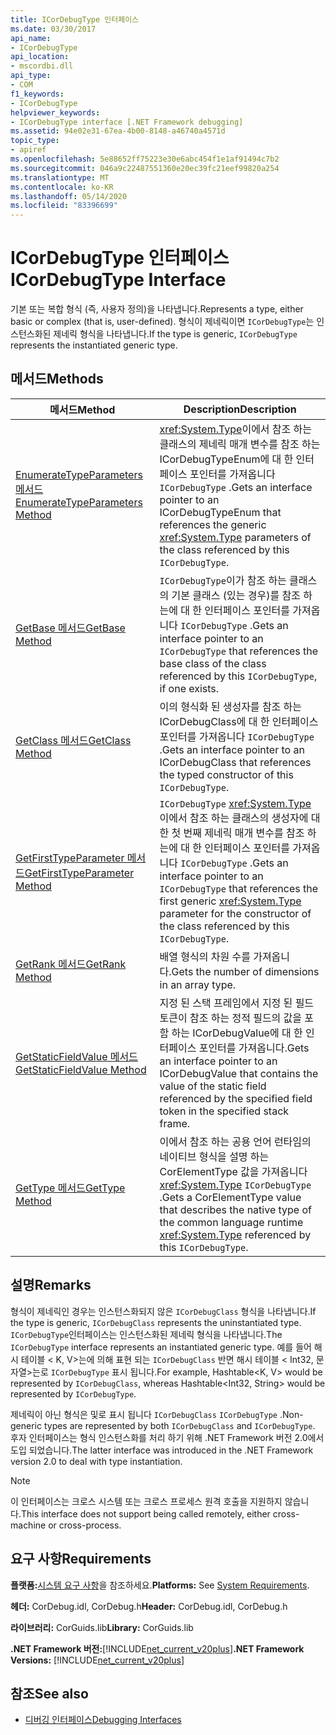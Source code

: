 ```yaml
---
title: ICorDebugType 인터페이스
ms.date: 03/30/2017
api_name:
- ICorDebugType
api_location:
- mscordbi.dll
api_type:
- COM
f1_keywords:
- ICorDebugType
helpviewer_keywords:
- ICorDebugType interface [.NET Framework debugging]
ms.assetid: 94e02e31-67ea-4b00-8148-a46740a4571d
topic_type:
- apiref
ms.openlocfilehash: 5e88652ff75223e30e6abc454f1e1af91494c7b2
ms.sourcegitcommit: 046a9c22487551360e20ec39fc21eef99820a254
ms.translationtype: MT
ms.contentlocale: ko-KR
ms.lasthandoff: 05/14/2020
ms.locfileid: "83396699"
---
```

# <a name="icordebugtype-interface"></a><span data-ttu-id="d0d52-102">ICorDebugType 인터페이스</span><span class="sxs-lookup"><span data-stu-id="d0d52-102">ICorDebugType Interface</span></span>
<span data-ttu-id="d0d52-103">기본 또는 복합 형식 (즉, 사용자 정의)을 나타냅니다.</span><span class="sxs-lookup"><span data-stu-id="d0d52-103">Represents a type, either basic or complex (that is, user-defined).</span></span> <span data-ttu-id="d0d52-104">형식이 제네릭이면 `ICorDebugType`는 인스턴스화된 제네릭 형식을 나타냅니다.</span><span class="sxs-lookup"><span data-stu-id="d0d52-104">If the type is generic, `ICorDebugType` represents the instantiated generic type.</span></span>  
  
## <a name="methods"></a><span data-ttu-id="d0d52-105">메서드</span><span class="sxs-lookup"><span data-stu-id="d0d52-105">Methods</span></span>  
  
|<span data-ttu-id="d0d52-106">메서드</span><span class="sxs-lookup"><span data-stu-id="d0d52-106">Method</span></span>|<span data-ttu-id="d0d52-107">Description</span><span class="sxs-lookup"><span data-stu-id="d0d52-107">Description</span></span>|  
|------------|-----------------|  
|[<span data-ttu-id="d0d52-108">EnumerateTypeParameters 메서드</span><span class="sxs-lookup"><span data-stu-id="d0d52-108">EnumerateTypeParameters Method</span></span>](icordebugtype-enumeratetypeparameters-method.md)|<span data-ttu-id="d0d52-109"><xref:System.Type>이에서 참조 하는 클래스의 제네릭 매개 변수를 참조 하는 ICorDebugTypeEnum에 대 한 인터페이스 포인터를 가져옵니다 `ICorDebugType` .</span><span class="sxs-lookup"><span data-stu-id="d0d52-109">Gets an interface pointer to an ICorDebugTypeEnum that references the generic <xref:System.Type> parameters of the class referenced by this `ICorDebugType`.</span></span>|  
|[<span data-ttu-id="d0d52-110">GetBase 메서드</span><span class="sxs-lookup"><span data-stu-id="d0d52-110">GetBase Method</span></span>](icordebugtype-getbase-method.md)|<span data-ttu-id="d0d52-111">`ICorDebugType`이가 참조 하는 클래스의 기본 클래스 (있는 경우)를 참조 하는에 대 한 인터페이스 포인터를 가져옵니다 `ICorDebugType` .</span><span class="sxs-lookup"><span data-stu-id="d0d52-111">Gets an interface pointer to an `ICorDebugType` that references the base class of the class referenced by this `ICorDebugType`, if one exists.</span></span>|  
|[<span data-ttu-id="d0d52-112">GetClass 메서드</span><span class="sxs-lookup"><span data-stu-id="d0d52-112">GetClass Method</span></span>](icordebugtype-getclass-method.md)|<span data-ttu-id="d0d52-113">이의 형식화 된 생성자를 참조 하는 ICorDebugClass에 대 한 인터페이스 포인터를 가져옵니다 `ICorDebugType` .</span><span class="sxs-lookup"><span data-stu-id="d0d52-113">Gets an interface pointer to an ICorDebugClass that references the typed constructor of this `ICorDebugType`.</span></span>|  
|[<span data-ttu-id="d0d52-114">GetFirstTypeParameter 메서드</span><span class="sxs-lookup"><span data-stu-id="d0d52-114">GetFirstTypeParameter Method</span></span>](icordebugtype-getfirsttypeparameter-method.md)|<span data-ttu-id="d0d52-115">`ICorDebugType` <xref:System.Type> 이에서 참조 하는 클래스의 생성자에 대 한 첫 번째 제네릭 매개 변수를 참조 하는에 대 한 인터페이스 포인터를 가져옵니다 `ICorDebugType` .</span><span class="sxs-lookup"><span data-stu-id="d0d52-115">Gets an interface pointer to an `ICorDebugType` that references the first generic <xref:System.Type> parameter for the constructor of the class referenced by this `ICorDebugType`.</span></span>|  
|[<span data-ttu-id="d0d52-116">GetRank 메서드</span><span class="sxs-lookup"><span data-stu-id="d0d52-116">GetRank Method</span></span>](icordebugtype-getrank-method.md)|<span data-ttu-id="d0d52-117">배열 형식의 차원 수를 가져옵니다.</span><span class="sxs-lookup"><span data-stu-id="d0d52-117">Gets the number of dimensions in an array type.</span></span>|  
|[<span data-ttu-id="d0d52-118">GetStaticFieldValue 메서드</span><span class="sxs-lookup"><span data-stu-id="d0d52-118">GetStaticFieldValue Method</span></span>](icordebugtype-getstaticfieldvalue-method.md)|<span data-ttu-id="d0d52-119">지정 된 스택 프레임에서 지정 된 필드 토큰이 참조 하는 정적 필드의 값을 포함 하는 ICorDebugValue에 대 한 인터페이스 포인터를 가져옵니다.</span><span class="sxs-lookup"><span data-stu-id="d0d52-119">Gets an interface pointer to an ICorDebugValue that contains the value of the static field referenced by the specified field token in the specified stack frame.</span></span>|  
|[<span data-ttu-id="d0d52-120">GetType 메서드</span><span class="sxs-lookup"><span data-stu-id="d0d52-120">GetType Method</span></span>](icordebugtype-gettype-method.md)|<span data-ttu-id="d0d52-121">이에서 참조 하는 공용 언어 런타임의 네이티브 형식을 설명 하는 CorElementType 값을 가져옵니다 <xref:System.Type> `ICorDebugType` .</span><span class="sxs-lookup"><span data-stu-id="d0d52-121">Gets a CorElementType value that describes the native type of the common language runtime <xref:System.Type> referenced by this `ICorDebugType`.</span></span>|  
  
## <a name="remarks"></a><span data-ttu-id="d0d52-122">설명</span><span class="sxs-lookup"><span data-stu-id="d0d52-122">Remarks</span></span>  
 <span data-ttu-id="d0d52-123">형식이 제네릭인 경우는 인스턴스화되지 않은 `ICorDebugClass` 형식을 나타냅니다.</span><span class="sxs-lookup"><span data-stu-id="d0d52-123">If the type is generic, `ICorDebugClass` represents the uninstantiated type.</span></span> <span data-ttu-id="d0d52-124">`ICorDebugType`인터페이스는 인스턴스화된 제네릭 형식을 나타냅니다.</span><span class="sxs-lookup"><span data-stu-id="d0d52-124">The `ICorDebugType` interface represents an instantiated generic type.</span></span> <span data-ttu-id="d0d52-125">예를 들어 해시 테이블 \< K, V>는에 의해 표현 되는 `ICorDebugClass` 반면 해시 테이블 \< Int32, 문자열>는로 `ICorDebugType` 표시 됩니다.</span><span class="sxs-lookup"><span data-stu-id="d0d52-125">For example, Hashtable\<K, V> would be represented by `ICorDebugClass`, whereas Hashtable\<Int32, String> would be represented by `ICorDebugType`.</span></span>  
  
 <span data-ttu-id="d0d52-126">제네릭이 아닌 형식은 및로 표시 됩니다 `ICorDebugClass` `ICorDebugType` .</span><span class="sxs-lookup"><span data-stu-id="d0d52-126">Non-generic types are represented by both `ICorDebugClass` and `ICorDebugType`.</span></span> <span data-ttu-id="d0d52-127">후자 인터페이스는 형식 인스턴스화를 처리 하기 위해 .NET Framework 버전 2.0에서 도입 되었습니다.</span><span class="sxs-lookup"><span data-stu-id="d0d52-127">The latter interface was introduced in the .NET Framework version 2.0 to deal with type instantiation.</span></span>  
  
> [!NOTE]
> <span data-ttu-id="d0d52-128">이 인터페이스는 크로스 시스템 또는 크로스 프로세스 원격 호출을 지원하지 않습니다.</span><span class="sxs-lookup"><span data-stu-id="d0d52-128">This interface does not support being called remotely, either cross-machine or cross-process.</span></span>  
  
## <a name="requirements"></a><span data-ttu-id="d0d52-129">요구 사항</span><span class="sxs-lookup"><span data-stu-id="d0d52-129">Requirements</span></span>  
 <span data-ttu-id="d0d52-130">**플랫폼:**[시스템 요구 사항](../../get-started/system-requirements.md)을 참조하세요.</span><span class="sxs-lookup"><span data-stu-id="d0d52-130">**Platforms:** See [System Requirements](../../get-started/system-requirements.md).</span></span>  
  
 <span data-ttu-id="d0d52-131">**헤더:** CorDebug.idl, CorDebug.h</span><span class="sxs-lookup"><span data-stu-id="d0d52-131">**Header:** CorDebug.idl, CorDebug.h</span></span>  
  
 <span data-ttu-id="d0d52-132">**라이브러리:** CorGuids.lib</span><span class="sxs-lookup"><span data-stu-id="d0d52-132">**Library:** CorGuids.lib</span></span>  
  
 <span data-ttu-id="d0d52-133">**.NET Framework 버전:**[!INCLUDE[net_current_v20plus](../../../../includes/net-current-v20plus-md.md)]</span><span class="sxs-lookup"><span data-stu-id="d0d52-133">**.NET Framework Versions:** [!INCLUDE[net_current_v20plus](../../../../includes/net-current-v20plus-md.md)]</span></span>  
  
## <a name="see-also"></a><span data-ttu-id="d0d52-134">참조</span><span class="sxs-lookup"><span data-stu-id="d0d52-134">See also</span></span>

- [<span data-ttu-id="d0d52-135">디버깅 인터페이스</span><span class="sxs-lookup"><span data-stu-id="d0d52-135">Debugging Interfaces</span></span>](debugging-interfaces.md)

